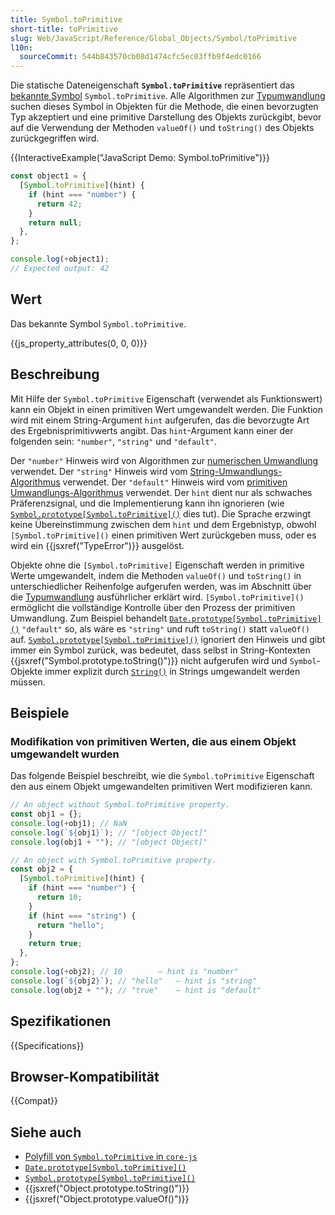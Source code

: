 ```yaml
---
title: Symbol.toPrimitive
short-title: toPrimitive
slug: Web/JavaScript/Reference/Global_Objects/Symbol/toPrimitive
l10n:
  sourceCommit: 544b843570cb08d1474cfc5ec03ffb9f4edc0166
---
```


Die statische Dateneigenschaft **`Symbol.toPrimitive`** repräsentiert das [bekannte Symbol](/de/docs/Web/JavaScript/Reference/Global_Objects/Symbol#well-known_symbols) `Symbol.toPrimitive`. Alle Algorithmen zur [Typumwandlung](/de/docs/Web/JavaScript/Guide/Data_structures#type_coercion) suchen dieses Symbol in Objekten für die Methode, die einen bevorzugten Typ akzeptiert und eine primitive Darstellung des Objekts zurückgibt, bevor auf die Verwendung der Methoden `valueOf()` und `toString()` des Objekts zurückgegriffen wird.

{{InteractiveExample("JavaScript Demo: Symbol.toPrimitive")}}

```js interactive-example
const object1 = {
  [Symbol.toPrimitive](hint) {
    if (hint === "number") {
      return 42;
    }
    return null;
  },
};

console.log(+object1);
// Expected output: 42
```

## Wert

Das bekannte Symbol `Symbol.toPrimitive`.

{{js_property_attributes(0, 0, 0)}}

## Beschreibung

Mit Hilfe der `Symbol.toPrimitive` Eigenschaft (verwendet als Funktionswert) kann ein Objekt in einen primitiven Wert umgewandelt werden. Die Funktion wird mit einem String-Argument `hint` aufgerufen, das die bevorzugte Art des Ergebnisprimitivwerts angibt. Das `hint`-Argument kann einer der folgenden sein: `"number"`, `"string"` und `"default"`.

Der `"number"` Hinweis wird von Algorithmen zur [numerischen Umwandlung](/de/docs/Web/JavaScript/Guide/Data_structures#numeric_coercion) verwendet. Der `"string"` Hinweis wird vom [String-Umwandlungs-Algorithmus](/de/docs/Web/JavaScript/Reference/Global_Objects/String#string_coercion) verwendet. Der `"default"` Hinweis wird vom [primitiven Umwandlungs-Algorithmus](/de/docs/Web/JavaScript/Guide/Data_structures#primitive_coercion) verwendet. Der `hint` dient nur als schwaches Präferenzsignal, und die Implementierung kann ihn ignorieren (wie [`Symbol.prototype[Symbol.toPrimitive]()`](/de/docs/Web/JavaScript/Reference/Global_Objects/Symbol/Symbol.toPrimitive) dies tut). Die Sprache erzwingt keine Übereinstimmung zwischen dem `hint` und dem Ergebnistyp, obwohl `[Symbol.toPrimitive]()` einen primitiven Wert zurückgeben muss, oder es wird ein {{jsxref("TypeError")}} ausgelöst.

Objekte ohne die `[Symbol.toPrimitive]` Eigenschaft werden in primitive Werte umgewandelt, indem die Methoden `valueOf()` und `toString()` in unterschiedlicher Reihenfolge aufgerufen werden, was im Abschnitt über die [Typumwandlung](/de/docs/Web/JavaScript/Guide/Data_structures#type_coercion) ausführlicher erklärt wird. `[Symbol.toPrimitive]()` ermöglicht die vollständige Kontrolle über den Prozess der primitiven Umwandlung. Zum Beispiel behandelt [`Date.prototype[Symbol.toPrimitive]()`](/de/docs/Web/JavaScript/Reference/Global_Objects/Date/Symbol.toPrimitive) `"default"` so, als wäre es `"string"` und ruft `toString()` statt `valueOf()` auf. [`Symbol.prototype[Symbol.toPrimitive]()`](/de/docs/Web/JavaScript/Reference/Global_Objects/Symbol/Symbol.toPrimitive) ignoriert den Hinweis und gibt immer ein Symbol zurück, was bedeutet, dass selbst in String-Kontexten {{jsxref("Symbol.prototype.toString()")}} nicht aufgerufen wird und `Symbol`-Objekte immer explizit durch [`String()`](/de/docs/Web/JavaScript/Reference/Global_Objects/String/String) in Strings umgewandelt werden müssen.

## Beispiele

### Modifikation von primitiven Werten, die aus einem Objekt umgewandelt wurden

Das folgende Beispiel beschreibt, wie die `Symbol.toPrimitive` Eigenschaft den aus einem Objekt umgewandelten primitiven Wert modifizieren kann.

```js
// An object without Symbol.toPrimitive property.
const obj1 = {};
console.log(+obj1); // NaN
console.log(`${obj1}`); // "[object Object]"
console.log(obj1 + ""); // "[object Object]"

// An object with Symbol.toPrimitive property.
const obj2 = {
  [Symbol.toPrimitive](hint) {
    if (hint === "number") {
      return 10;
    }
    if (hint === "string") {
      return "hello";
    }
    return true;
  },
};
console.log(+obj2); // 10        — hint is "number"
console.log(`${obj2}`); // "hello"   — hint is "string"
console.log(obj2 + ""); // "true"    — hint is "default"
```

## Spezifikationen

{{Specifications}}

## Browser-Kompatibilität

{{Compat}}

## Siehe auch

- [Polyfill von `Symbol.toPrimitive` in `core-js`](https://github.com/zloirock/core-js#ecmascript-symbol)
- [`Date.prototype[Symbol.toPrimitive]()`](/de/docs/Web/JavaScript/Reference/Global_Objects/Date/Symbol.toPrimitive)
- [`Symbol.prototype[Symbol.toPrimitive]()`](/de/docs/Web/JavaScript/Reference/Global_Objects/Symbol/Symbol.toPrimitive)
- {{jsxref("Object.prototype.toString()")}}
- {{jsxref("Object.prototype.valueOf()")}}
